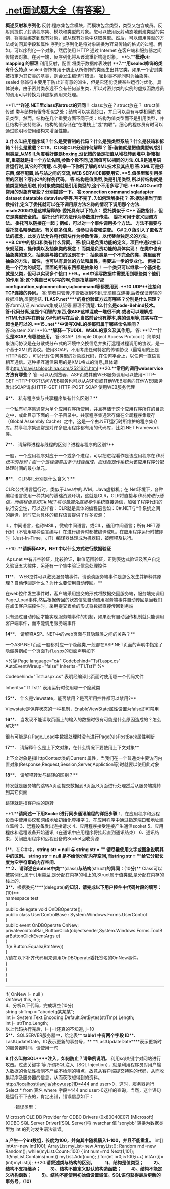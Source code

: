 



# [.net面试题大全（有答案）](https://www.cnblogs.com/tianzhi9885/p/4029029.html)



**概述反射和序列化**
反射:程序集包含模块，而模块包含类型，类型又包含成员。反射则提供了封装程序集、模块和类型的对象。您可以使用反射动态地创建类型的实例，将类型绑定到现有对象，或从现有对象中获取类型。然后，可以调用类型的方法或访问其字段和属性
序列化:序列化是将对象转换为容易传输的格式的过程。例如，可以序列化一个对象，然后使用 HTTP 通过 Internet 在客户端和服务器之间传输该对象。在另一端，反序列化将从该流重新构造对象。
**5.****概述o/r mapping 的原理**
利用反射，配置 将类于数据库表映射
**7.****用sealed修饰的类有什么特点**
sealed 修饰符用于防止从所修饰的类派生出其它类。如果一个密封类被指定为其它类的基类，则会发生编译时错误。
密封类不能同时为抽象类。
sealed 修饰符主要用于防止非有意的派生，但是它还能促使某些运行时优化。具体说来，由于密封类永远不会有任何派生类，所以对密封类的实例的虚拟函数成员的调用可以转换为非虚拟调用来处理。

**11.****详述.NET里class和struct的异同！**
class:放在 ? struct放在？
struct值传递
类与结构有很多相似之处：结构可以实现接口，并且可以具有与类相同的成员类型。然而，结构在几个重要方面不同于类：结构为值类型而不是引用类型，并且结构不支持继承。结构的值存储在“在堆栈上”或“内联”。细心的程序员有时可以通过聪明地使用结构来增强性能。





**3.****什么叫应用程序域？什么是受管制的代码？什么是强类型系统？什么是装箱和拆箱？什么是重载？CTS、CLS和CLR分别作何解释？**
答:装箱就是把值类型转成引用类型,从MS IL角度看好像是boxing,没记错的话是把值从堆栈转到堆中.拆箱相反,重载就是指一个方法名同,参数个数不同,返回值可以相同的方法.CLR是通用语言运行时,其它的不清楚.
**4.****列举一下你所了解的XML技术及其应用**
答:XML可是好东西,保存配置,站与站之间的交流,WEB SERVICE都要用它.
**5.****值类型和引用类型的区别？写出C#的样例代码。**
答:结构是值类型,类是引用类型,所以传结构就是值类型的应用啦,传对象或类就是引用类型的,这个不用多写了吧.
**6.ADO.net****中常用的对象有哪些？分别描述一下。**
答:connection command sqladapter dataset datatable dataview等等.写不完了.
**7.****如何理解委托？**
答:据说相当于函数指针,定义了委托就可以在不调用原方法名称的情况下调用那个方法.
msdn2005中是这样解释的:
委托具有以下特点：
委托类似于 C++ 函数指针，但它是类型安全的。
委托允许将方法作为参数进行传递。
委托可用于定义回调方法。
委托可以链接在一起；例如，可以对一个事件调用多个方法。
方法不需要与委托签名精确匹配。有关更多信息，请参见协变和逆变。
C# 2.0 版引入了匿名方法的概念，此类方法允许将代码块作为参数传递，以代替单独定义的方法。
**8.C#****中的接口和类有什么异同。**
答:接口是负责功能的定义，项目中通过接口来规范类，操作类以及抽象类的概念！ 
而类是负责功能的具体实现！ 
在类中也有抽象类的定义，抽象类与接口的区别在于： 
抽象类是一个不完全的类，类里面有抽象的方法，属性，也可以有具体的方法和属性，需要进一步的专业化。 
但接口是一个行为的规范，里面的所有东西都是抽象的！ 
一个类只可以继承一个基类也就是父类，但可以实现多个接口
**9.****。net中读写数据库需要用到哪些类？他们的作用**
答:这个类自已可以写的啊,你是指基类吗?那configuration,sqlconnection,sqlcommand等都要用到.
**10.UDP****连接和TCP连接的异同。**
答:前者只管传,不管数据到不到,无须建立连接.后者保证传输的数据准确,须要连结.
**11.ASP.net****的身份验证方式有哪些？分别是什么原理？**
答:form认证,windows集成认证等,原理不清楚.
**13.****什么是code-Behind技术。**
答:代码分离,这是个明智的东西,像ASP这样混成一堆很不爽.或者可以理解成HTML代码写在前台,C#代码写在后台.当然前台也有脚本,类的调用等,其实写在一起也是可以的.
**15..net****中读写XML的类都归属于哪些命名空间？**
答:System.Xml
**16.****解释一下UDDI、WSDL的意义及其作用。**
答: 
**17.****什么是SOAP,有哪些应用。**
答:SOAP（Simple  Object Access Protocol  ）简单对象访问协议是在分散或分布式的环境中交换信息并执行远程过程调用的协议，是一个基于XML的协议。使用SOAP，不用考虑任何特定的传输协议（最常用的还是HTTP协议），可以允许任何类型的对象或代码，在任何平台上，以任何一直语言相互通信。这种相互通信采用的是XML格式的消息,具体请看:http://playist.blogchina.com/2521621.html
**20.****常用的调用webservice方法有哪些？**
答: 
可以从浏览器、ASP页或其他WEB服务调用可以使用HTTP-GET   HTTP-POST访问WEB服务也可以从ASP页或其他WEB服务向其他WEB服务发出SOAP请求HTTP-GET   HTTP-POST  SOAP  使用WEB服务代理

**6****．  私有程序集与共享程序集有什么区别？**

一个私有程序集通常为单个应用程序所使用，并且存储于这个应用程序所在的目录之中，或此目录下面的一个子目录中。共享程序集通常存储在全局程序集缓存（Global  Assembly Cache）之中，这是一个由.NET运行时所维护的程序集仓库。共享程序集通常是对许多应用程序都有用的代码库，比如.NET  Framework类。

**7****．  请解释进程与线程的区别？进程与程序的区别?**

一般，一个应用程序对应于一个或多个进程，可以把进程看作是该应用程序在*作系统中的标识；而一个进程通常由多个线程组成，而线程是*作系统为该应用程序分配处理时间的最小单元。

**8****．  CLR与IL分别是什么含义？**

CLR:公共语言运行时，类似于Java中的JVM，Java虚拟机；在.Net环境下，各种编程语言使用一种共同的基础资源环境，这就是CLR，CLR将直接与*作系统进行通信，而编程语言如C#.NET将尽量避免直接与*作系统直接通信，加强了程序代码的执行安全性，可以这样看：CLR就是具体的编程语言如：C#.NET与*作系统之间的翻译，同时它为具体的编程语言提供了许多资源：

IL，中间语言，也称MSIL，微软中间语言，或CIL，通用中间语言；所有.NET源代码（不管用哪种语言编写）在进行编译时都被编译成IL。在应用程序运行时被即时（Just-In-Time，JIT）编译器处理成为机器码，被解释及执行。

**10 .****请解释ASP。NET中以什么方式进行数据验证**

​       Aps.net 中有非空验证，比较验证，取值范围验证，正则表达式验证及客户自定义验证五大控件，另还有一个集中验证信息处理控件

**11****．  WEB控件可以激发服务端事件，请谈谈服务端事件是怎么发生并解释其原理？自动传回是什么？为什么要使用自动传回。**

在web控件发生事件时，客户端采用提交的形式将数据交回服务端，服务端先调用Page_Load事件,然后根据传回的状态信息自动调用服务端事件自动传回是当我们在点击客户端控件时，采用提交表单的形式将数据直接传回到务端

只有通过自动传回才能实现服务端事件的机制，如果没有自动回传机制就只能调用客户端事件，而不能调用服务端事件





**14****．  请解释ASP。NET中的web页面与其隐藏类之间的关系？**

一个ASP.NET页面一般都对应一个隐藏类,一般都在ASP.NET页面的声明中指定了隐藏类例如一个页面Tst1.aspx的页面声明如下

<%@ Page language="c#" Codebehind="Tst1.aspx.cs" AutoEventWireup="false" Inherits="T1.Tst1" %>

Codebehind="Tst1.aspx.cs" 表明经编译此页面时使用哪一个代码文件

Inherits="T1.Tst1" 表用运行时使用哪一个隐藏类

**15****．  什么是viewstate，能否禁用？是否所用控件都可以禁用?**

Viewstate是保存状态的一种机制，EnableViewState属性设置为false即可禁用

**16****．  当发现不能读取页面上的输入的数据时很有可能是什么原因造成的？怎么解决**

很有可能是在Page_Load中数据处理时没有进行Page的IsPostBack属性判断

**17****．  请解释什么是上下文对象，在什么情况下要使用上下文对象**

上下文对象是指HttpContext类的Current 属性，当我们在一个普通类中要访问内置对象(Response,Request,Session,Server,Appliction等)时就要以使用此对象

**18****．  请解释转发与跳转的区别？**

转发就是服务端的跳转A页面提交数据到B页面,B页面进行处理然后从服务端跳转到其它页面

跳转就是指客户端的跳转

**1.****请简述一下用Socket进行同步通讯编程的详细步骤** 1、在应用程序和远程设备中使用协议和网络地址初始化套接字 
2、在应用程序中通过指定端口和地址建立监听 
3、远程设备发出连接请求 
4、应用程序接受连接产生通信scoket 
5、应用程序和远程设备开始通讯（在通讯中应用程序将挂起直到通讯结束） 
6、通讯结束，关闭应用程序和远程设备的Socket回收资源

**1****、在****C****＃中，****string   str   =   null**   **与**   **string   str   =   “”**   **请尽量使用文字或图象说明其中的区别。**     string   str   =   null   是不给他分配内存空间,而string   str   =   “”给它分配长度为空字符窜的内存空间.       
  **２、请详述在****dotnet****中类****(class)****与结构****(struct)****的异同：****(10****分****)**     Class可以被实例化,属于引用类型,是分配在内存的堆上的,Struct属于值类型,是分配在内存的栈上的.       
  **3****、根据委托****(delegate)****的知识，请完成以下用户控件中代码片段的填写：****(10)**     
  namespace   test   
  {   
  public   delegate   void   OnDBOperate();   
  public   class   UserControlBase   :   System.Windows.Forms.UserControl     
  {   
  public   event   OnDBOperate   OnNew;   
  privatevoidtoolBar_ButtonClick(objectsender,System.Windows.Forms.ToolBarButtonClickEventArgs   e)   
  {   
  if(e.Button.Equals(BtnNew))   
  {   
         //请在以下补齐代码用来调用OnDBOperate委托签名的OnNew事件。                                                                                                            
  }   
  }   
  }   
  }   
____________________________________________________________________
  if(   OnNew   !=   null   )   
  OnNew(   this,   e   );       
  4、分析以下代码，完成填空(10分)   
  string   strTmp   =   "abcdefg某某某";   
  int   i=   System.Text.Encoding.Default.GetBytes(strTmp).Length;   
  int   j=   strTmp.Length;   
  以上代码执行完后，i=                                   j=   i还真的不知道,   j=10       
  **5****、SQLSERVER服务器中，给定表**   **table1**   **中有两个字段**   **ID****、LastUpdateDate，ID表示更新的事务号，**   **LastUpdateDate****表示更新时的服务器时间，请使用一句



**9.****什么叫做****SQL****注入，如何防止？请举例说明。**
利用sql关键字对网站进行攻击。过滤关键字'等 
所谓SQL注入（SQL Injection），就是利用程序员对用户输入数据的合法性检测不严或不检测的特点，故意从客户端提交特殊的代码，从而收集程序及服务器的信息，从而获取想得到的资料。
<http://localhost/lawjia/show.asp?ID=444> and user>0，这时，服务器运行Select * from 表名 where 字段=444 and user>0这样的查询，当然，这个语句是运行不下去的，肯定出错，错误信息如下：

　　·错误类型：

Microsoft OLE DB Provider for ODBC Drivers (0x80040E07)
[Microsoft][ODBC SQL Server Driver][SQL Server]将 nvarchar 值 'sonybb' 转换为数据类型为 int 的列时发生语法错误。

**a** **产生一个int数组，长度为100，并向其中随机插入1-100，并且不能重复。** 
int[] intArr=new int[100]; 
ArrayList myList=new ArrayList(); 
Random rnd=new Random(); 
while(myList.Count<100) 
{ 
int num=rnd.Next(1,101); 
if(!myList.Contains(num)) 
myList.Add(num); 
} 
for(int i=0;i<100;i++) 
intArr[i]=(int)myList[i];
       **20.****请叙述类与结构的区别。**
　　1)、结构是值类型；
　　2)、结构不支持继承；
　　3)、结构不能定义默认的构造函数；
　　4)、结构不能定义析构函数；
　　5)、结构不能使用初始值设置域值。SQL语句获得最后更新的事务号。(10)**   